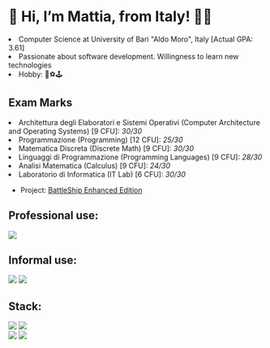 <h1>👋 Hi, I’m Mattia, from Italy! 👨‍💻</h1>
<li>Computer Science at University of Bari "Aldo Moro", Italy [Actual GPA: 3.61]</li>
<li>Passionate about software development. Willingness to learn new technologies </li>
<li>Hobby: 🏐⚽🕹 </li>

<h2> Exam Marks </h2>

<li> Architettura degli Elaboratori e Sistemi Operativi (Computer Architecture and Operating Systems) [9 CFU]: <i>30/30</i> </li>
<li> Programmazione (Programming) [12 CFU]: <i>25/30</i> </li>
<li> Matematica Discreta (Discrete Math) [9 CFU]: <i>30/30</i></li> 
<li> Linguaggi di Programmazione (Programming Languages) [9 CFU]: <i> 28/30 </i> </li>
<li> Analisi Matematica (Calculus) [9 CFU]: <i> 24/30 </i> </li>
<li> Laboratorio di Informatica (IT Lab) [6 CFU]: <i> 30/30 </i></li>
<ul><li>Project: <a href="https://github.com/Stefano-Labianca/battaglia-navale">BattleShip Enhanced Edition</a></li></ul>

<h2> Professional use: </h2>

<a href="https://www.linkedin.com/in/mattiacurri/"> <img src="https://img.shields.io/badge/LinkedIn-0077B5?style=for-the-badge&logo=linkedin&logoColor=white" /></a>

<h2> Informal use: </h2>

<a href="https://twitter.com/FrumpyGoose180"> <img src="https://img.shields.io/badge/Twitter-1DA1F2?style=for-the-badge&logo=twitter&logoColor=white" /></a>
<a href="https://www.youtube.com/channel/UCmE6QMzoIy8QZ7zCJUpnISA"> <img src="https://img.shields.io/badge/YouTube-FF0000?style=for-the-badge&logo=youtube&logoColor=white" /></a>

<h2> Stack: </h2>
<a href="https://www.overleaf.com/"><img src="https://img.shields.io/badge/LaTeX-47A141?style=for-the-badge&logo=LaTeX&logoColor=white" /></a>
<a href="https://en.wikipedia.org/wiki/C_(programming_language)"><img src="https://img.shields.io/badge/C-00599C?style=for-the-badge&logo=c&logoColor=white" /></a>
<br>
<img src="https://github-readme-stats.vercel.app/api?username=mattiacurri&count_private=true&theme=dark" />
<img src="https://github-readme-streak-stats.herokuapp.com/?user=mattiacurri" />

